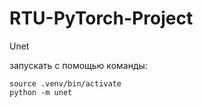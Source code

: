 # RTU-PyTorch-Project


Unet

запускать с помощью команды:
```
source .venv/bin/activate
python -m unet
```
